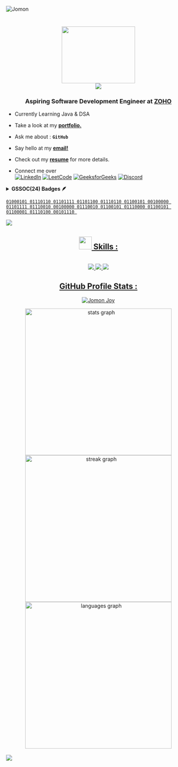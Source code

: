 <p align="left"> <img src="https://komarev.com/ghpvc/?username=Jomon-J&label=Profile%20views&color=707070&style=flat" alt="Jomon" /> </p>

<h1 align="center">
<img src="https://github.com/Jomon-J/Jomon-J/blob/main/Assets/Programmer.gif" height="155" width="200" align="middle"/>  <br>  <img src="https://readme-typing-svg.herokuapp.com/?font=Righteous&size=35&&&color=62dafc&center=true&vCenter=true&width=500&height=70&duration=2500&lines=Hi+There+!+;+I'm+Jomon+Joy+!;" />
</h1>

<h3 align="center">Aspiring Software Development Engineer at <a href="https://www.zoho.com/">ZOHO</a></h3>


-  Currently Learning   Java & DSA 


-  Take a look at my <a a href="https://jomon.dev/" target="_blank">**portfolio.**</a>


-  Ask me about    : **```GitHub```**


-  Say hello at my <a href="mailto:jomon.reachout@gmail.com" target="_blank">**email!**</a>


- Check out my <a href="https://drive.google.com/drive/folders/1Xtc_jAm3jnVh-o5JRLVb_o7RFGIA5fVK?usp=drive_link" target="_blank">**resume**</a> for more details.


- Connect me over <br>
[![LinkedIn](https://img.shields.io/badge/linkedin-%2320232a.svg?style=normal&logo=linkedIn&logoColor=%230077B5)](https://www.linkedin.com/in/jomonj)
[![LeetCode](https://img.shields.io/badge/LeetCode-%2320232a.svg?style=normal&logo=LeetCode&logoColor=%FFA116)](https://leetcode.com/u/Jomon-J/)
[![GeeksforGeeks](https://img.shields.io/badge/GeeksforGeeks-%2320232a.svg?style=normal&logo=geeksforgeeks&logoColor=%2300C853)](https://auth.geeksforgeeks.org/user/jomonjoy/)
[![Discord](https://img.shields.io/badge/Discord-%2320232a.svg?style=normal&logo=discord&logoColor=%237289DA)](https://discord.gg/gjdGS6BJ)

<details>	
 <summary><b>GSSOC(24) Badges 🪶</b></summary><br>
<div style='display:flex; align-items:center; gap: 10px;' align='center'><a href="https://gssoc.girlscript.tech/leaderboard">
<img src="https://github.com/user-attachments/assets/74ecf3d1-4e82-4ef4-a79c-5d023d0fcc75"
 width="100px" height="100px" />
<img src="https://github.com/user-attachments/assets/c992de38-cbb6-449f-866c-d92fc71b2c43" width="100px" height="100px" />
<img src="https://github.com/user-attachments/assets/be8b9220-1265-4a45-87ee-3184688cd530" width="100px" height="100px" />
<img src="https://github.com/user-attachments/assets/0d9acb61-4e5d-428f-9e31-ef9dba31b9d8" width="100px" height="100px" />
<img src="https://github.com/user-attachments/assets/5d152785-575a-43d1-b1dc-3b7ca97f029b" width="100px" height="100px" />
<img src="https://github.com/user-attachments/assets/0fdbc388-9047-4599-acdd-2d701d10f54a"
 width="100px" height="100px" />
</div>
</details>

```
01000101 01110110 01101111 01101100 01110110 01100101 00100000 01101111 01110010 00100000 01110010 01100101 01110000 01100101 01100001 01110100 00101110 

```

<img src="https://raw.githubusercontent.com/Jomon-J/Jomon-J/main/Assets/horizontal%20line%20.gif"><br>

## <div align="center"><img src = "https://github.com/Jomon-J/Jomon-J/blob/main/Assets/Coder.gif" width = 35px> Skills :
  </div>

<br/>
<div align="center">
    <img src="https://skillicons.dev/icons?i=java,python,html,css,javascript,typescript" />
    <img src="https://skillicons.dev/icons?i=tailwind,bootstrap,react,redux,nextjs,nodejs"/>
  <img src="https://skillicons.dev/icons?i=expressjs,mongodb,mysql,git,github,firebase"/>
</div>

## <div align="center">GitHub Profile Stats :

<p align="center"><img src="https://github-profile-trophy.vercel.app/?username=Jomon-J" target="_blank" alt="Jomon Joy" /> </p>

<div align="center">
<img src="https://github-readme-stats.vercel.app/api?username=Jomon-J&theme=react&show_icons=true&hide_border=true&count_private=true" alt="stats graph" width="400" /><br>
<img src="https://github-readme-streak-stats.herokuapp.com/?user=Jomon-J&theme=react&hide_border=true" alt="streak graph" width="400"/><br>
<img src="https://github-readme-stats.vercel.app/api/top-langs/?username=Jomon-J&theme=react&show_icons=true&hide_border=true&layout=compact" alt="languages graph" width="400" />
</div>

<br>
                                <img src="https://readme-typing-svg.herokuapp.com/?font=Righteous&size=30&&&color=ffffff&center=true&vCenter=true&width=400&height=50&duration=5500&lines=Thank+you+for+visiting...;" />
